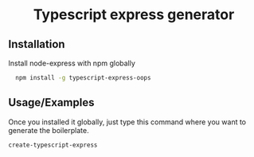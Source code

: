 <h1 align=center> Typescript express generator </h1>


## Installation

Install node-express with npm globally

```bash
  npm install -g typescript-express-oops 
```

## Usage/Examples

Once you installed it globally, just type this command where you want to generate the boilerplate.

```bash
create-typescript-express

```
